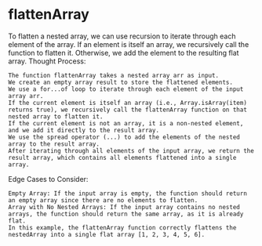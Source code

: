 # flattenArray
To flatten a nested array, we can use recursion to iterate through each element of the array. If an element is itself an array, we recursively call the function to flatten it. Otherwise, we add the element to the resulting flat array.
Thought Process:

    The function flattenArray takes a nested array arr as input.
    We create an empty array result to store the flattened elements.
    We use a for...of loop to iterate through each element of the input array arr.
    If the current element is itself an array (i.e., Array.isArray(item) returns true), we recursively call the flattenArray function on that nested array to flatten it.
    If the current element is not an array, it is a non-nested element, and we add it directly to the result array.
    We use the spread operator (...) to add the elements of the nested array to the result array.
    After iterating through all elements of the input array, we return the result array, which contains all elements flattened into a single array.

Edge Cases to Consider:

    Empty Array: If the input array is empty, the function should return an empty array since there are no elements to flatten.
    Array with No Nested Arrays: If the input array contains no nested arrays, the function should return the same array, as it is already flat.
    In this example, the flattenArray function correctly flattens the nestedArray into a single flat array [1, 2, 3, 4, 5, 6].
